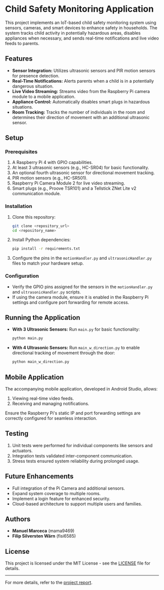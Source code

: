 # Child Safety Monitoring Application

This project implements an IoT-based child safety monitoring system using sensors, cameras, and smart devices to enhance safety in households. The system tracks child activity in potentially hazardous areas, disables appliances when necessary, and sends real-time notifications and live video feeds to parents.

## Features
- **Sensor Integration:** Utilizes ultrasonic sensors and PIR motion sensors for presence detection.
- **Real-Time Notifications:** Alerts parents when a child is in a potentially dangerous situation.
- **Live Video Streaming:** Streams video from the Raspberry Pi camera module to a mobile application.
- **Appliance Control:** Automatically disables smart plugs in hazardous situations.
- **Room Tracking:** Tracks the number of individuals in the room and determines their direction of movement with an additional ultrasonic sensor.

## Setup

### Prerequisites
1. A Raspberry Pi 4 with GPIO capabilities.
2. At least 3 ultrasonic sensors (e.g., HC-SR04) for basic functionality.
3. An optional fourth ultrasonic sensor for directional movement tracking.
4. PIR motion sensors (e.g., HC-SR501).
5. Raspberry Pi Camera Module 2 for live video streaming.
6. Smart plugs (e.g., Proove TSR101) and a Tellstick ZNet Lite v2 communication module.

### Installation
1. Clone this repository:
    ```bash
    git clone <repository_url>
    cd <repository_name>
    ```
2. Install Python dependencies:
    ```bash
    pip install -r requirements.txt
    ```
3. Configure the pins in the `motionHandler.py` and `ultrasonicHandler.py` files to match your hardware setup.

### Configuration
- Verify the GPIO pins assigned for the sensors in the `motionHandler.py` and `ultrasonicHandler.py` scripts.
- If using the camera module, ensure it is enabled in the Raspberry Pi settings and configure port forwarding for remote access.

## Running the Application

- **With 3 Ultrasonic Sensors:**
  Run `main.py` for basic functionality:
  ```bash
  python main.py
  ```
- **With 4 Ultrasonic Sensors:**
  Run `main_w_direction.py` to enable directional tracking of movement through the door:
  ```bash
  python main_w_direction.py
  ```

## Mobile Application
The accompanying mobile application, developed in Android Studio, allows:
1. Viewing real-time video feeds.
2. Receiving and managing notifications.

Ensure the Raspberry Pi's static IP and port forwarding settings are correctly configured for seamless interaction.

## Testing
1. Unit tests were performed for individual components like sensors and actuators.
2. Integration tests validated inter-component communication.
3. Stress tests ensured system reliability during prolonged usage.

## Future Enhancements
- Full integration of the Pi Camera and additional sensors.
- Expand system coverage to multiple rooms.
- Implement a login feature for enhanced security.
- Cloud-based architecture to support multiple users and families.

## Authors
- **Manuel Marceca** (mama9469)
- **Filip Silversten Wärn** (fisi6585)

## License
This project is licensed under the MIT License - see the [LICENSE](LICENSE.md) file for details.

---

For more details, refer to the [project report](Child_Safety_Monitoring_Application-Report.pdf).